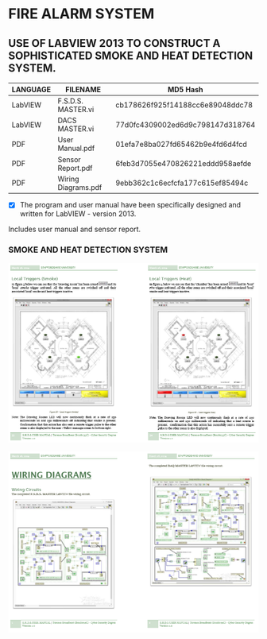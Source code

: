 # FIRE ALARM SYSTEM
## USE OF LABVIEW 2013 TO CONSTRUCT A SOPHISTICATED SMOKE AND HEAT DETECTION SYSTEM.

| LANGUAGE | FILENAME           | MD5 Hash                         |
|------    |------              | -------                          |
| LabVIEW  | F.S.D.S. MASTER.vi | cb178626f925f14188cc6e89048ddc78 |
| LabVIEW  | DACS MASTER.vi     | 77d0fc4309002ed6d9c798147d318764 |
| PDF      | User Manual.pdf    | 01efa7e8ba027fd65462b9e4fd6d4fcd |
| PDF      | Sensor Report.pdf  | 6feb3d7055e470826221eddd958aefde |
| PDF      | Wiring Diagrams.pdf| 9ebb362c1c6ecfcfa177c615ef85494c |

- [x] The program and user manual have been specifically designed and written for LabVIEW - version 2013.

Includes user manual and sensor report.

### SMOKE AND HEAT DETECTION SYSTEM

![Screenshot](SHDS.PNG)

![Screenshot](SHDS2.PNG)
